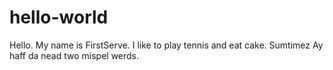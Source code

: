 # hello-world

Hello. My name is FirstServe. I like to play tennis and eat cake.
Sumtimez Ay haff da nead two mispel werds.
